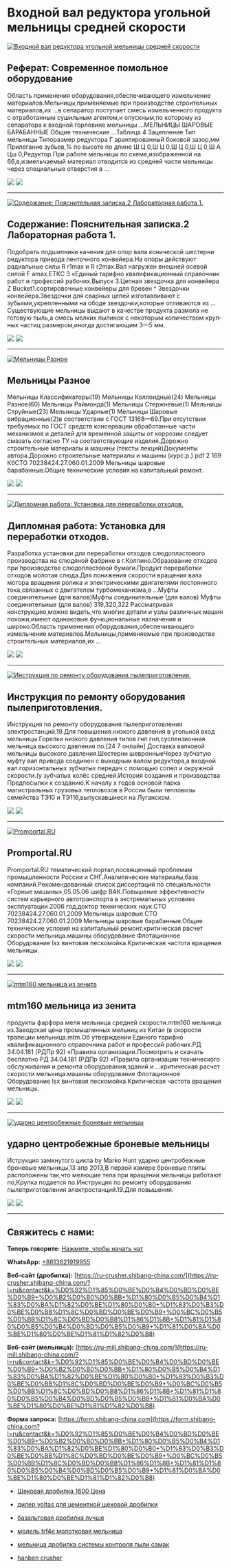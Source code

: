 # Входной вал редуктора угольной мельницы средней скорости

<a href="https://swt.shibang-china.com/?l=ru&img&k=%D0%92%D1%85%D0%BE%D0%B4%D0%BD%D0%BE%D0%B9+%D0%B2%D0%B0%D0%BB+%D1%80%D0%B5%D0%B4%D1%83%D0%BA%D1%82%D0%BE%D1%80%D0%B0+%D1%83%D0%B3%D0%BE%D0%BB%D1%8C%D0%BD%D0%BE%D0%B9+%D0%BC%D0%B5%D0%BB%D1%8C%D0%BD%D0%B8%D1%86%D1%8B+%D1%81%D1%80%D0%B5%D0%B4%D0%BD%D0%B5%D0%B9+%D1%81%D0%BA%D0%BE%D1%80%D0%BE%D1%81%D1%82%D0%B8" target="_blank">![Входной вал редуктора угольной мельницы средней скорости](http://static.shibang-china.com/all-800x300/512.jpg)</a>

## Реферат: Современное помольное оборудование
Область применения оборудования,обеспечивающего измельчение материалов.Мельницы,применяемые при производстве строительных материалов,их …в сепаратор поступает смесь измельченного продукта с отработанным сушильным агентом,и опускным,по которому из сепаратора к входной горловине мельницы …МЕЛЬНИЦЫ ШАРОВЫЕ БАРАБАННЫЕ Общие технические …Таблица 4 Зацепление Тип мельницы Типоразмер редуктора Г арантированный боковой зазор,мм Прилегание зубьев,% по высоте по длине Ш Ц 0,Ш Ц 0,Ш Ц 0,Ш Ц 0,Ш А Цш 0,Редуктор.При работе мельницы по схеме,изображенной на 66,в,измельчаемый материал отводится из средней части мельницы через специальные отверстия в …


<a href="https://whatsapp.shibangsoft.com/WhatsApp.php" target="_blank" title="WhatsApp">![](http://static.shibang-china.com/icon/whatsapp.png)</a> <a href="https://swt.shibang-china.com/?l=ru&icon&k=%D0%92%D1%85%D0%BE%D0%B4%D0%BD%D0%BE%D0%B9+%D0%B2%D0%B0%D0%BB+%D1%80%D0%B5%D0%B4%D1%83%D0%BA%D1%82%D0%BE%D1%80%D0%B0+%D1%83%D0%B3%D0%BE%D0%BB%D1%8C%D0%BD%D0%BE%D0%B9+%D0%BC%D0%B5%D0%BB%D1%8C%D0%BD%D0%B8%D1%86%D1%8B+%D1%81%D1%80%D0%B5%D0%B4%D0%BD%D0%B5%D0%B9+%D1%81%D0%BA%D0%BE%D1%80%D0%BE%D1%81%D1%82%D0%B8" target="_blank">![](http://static.shibang-china.com/icon/chat-ru.png)</a>

---

<a href="https://swt.shibang-china.com/?l=ru&img&k=%D0%92%D1%85%D0%BE%D0%B4%D0%BD%D0%BE%D0%B9+%D0%B2%D0%B0%D0%BB+%D1%80%D0%B5%D0%B4%D1%83%D0%BA%D1%82%D0%BE%D1%80%D0%B0+%D1%83%D0%B3%D0%BE%D0%BB%D1%8C%D0%BD%D0%BE%D0%B9+%D0%BC%D0%B5%D0%BB%D1%8C%D0%BD%D0%B8%D1%86%D1%8B+%D1%81%D1%80%D0%B5%D0%B4%D0%BD%D0%B5%D0%B9+%D1%81%D0%BA%D0%BE%D1%80%D0%BE%D1%81%D1%82%D0%B8" target="_blank">![Содержание: Пояснительная записка.2 Лабораторная работа 1.](http://static.shibang-china.com/all-800x300/1282.jpg)</a>

## Содержание: Пояснительная записка.2 Лабораторная работа 1.
Подобрать подшипники качения для опор вала конической шестерни редуктора привода ленточного конвейера.На опоры действуют радиальные силы R r1max и R r2max.Вал нагружен внешней осевой силой F amax.ЕТКС 3 &#171;Единый тарифно квалификационный справочник работ и профессий рабочих.Выпуск 3.Цепная звездочка для конвейера Z Bucket1.сортировочные конвейеры для бревен ^ Звездочки конвейера.Звездочки для сварных цепей изготавливают с зубьями,укрепленными на ободе звездочки,которые отливаются из …Существующие мельницы выдают в качестве продукта размола не готовую пыль,а смесь мелких пылинок с некоторым количеством круп&#173;ных частиц размером,иногда достигающим 3—5 мм.


<a href="https://whatsapp.shibangsoft.com/WhatsApp.php" target="_blank" title="WhatsApp">![](http://static.shibang-china.com/icon/whatsapp.png)</a> <a href="https://swt.shibang-china.com/?l=ru&icon&k=%D0%92%D1%85%D0%BE%D0%B4%D0%BD%D0%BE%D0%B9+%D0%B2%D0%B0%D0%BB+%D1%80%D0%B5%D0%B4%D1%83%D0%BA%D1%82%D0%BE%D1%80%D0%B0+%D1%83%D0%B3%D0%BE%D0%BB%D1%8C%D0%BD%D0%BE%D0%B9+%D0%BC%D0%B5%D0%BB%D1%8C%D0%BD%D0%B8%D1%86%D1%8B+%D1%81%D1%80%D0%B5%D0%B4%D0%BD%D0%B5%D0%B9+%D1%81%D0%BA%D0%BE%D1%80%D0%BE%D1%81%D1%82%D0%B8" target="_blank">![](http://static.shibang-china.com/icon/chat-ru.png)</a>

---

<a href="https://swt.shibang-china.com/?l=ru&img&k=%D0%92%D1%85%D0%BE%D0%B4%D0%BD%D0%BE%D0%B9+%D0%B2%D0%B0%D0%BB+%D1%80%D0%B5%D0%B4%D1%83%D0%BA%D1%82%D0%BE%D1%80%D0%B0+%D1%83%D0%B3%D0%BE%D0%BB%D1%8C%D0%BD%D0%BE%D0%B9+%D0%BC%D0%B5%D0%BB%D1%8C%D0%BD%D0%B8%D1%86%D1%8B+%D1%81%D1%80%D0%B5%D0%B4%D0%BD%D0%B5%D0%B9+%D1%81%D0%BA%D0%BE%D1%80%D0%BE%D1%81%D1%82%D0%B8" target="_blank">![Мельницы Разное](http://static.shibang-china.com/all-800x300/227.jpg)</a>

## Мельницы Разное
Мельницы Классификаторы(19) Мельницы Коллоидные(24) Мельницы Разное(60) Мельницы Раймонда(1) Мельницы Стержневые(1) Мельницы Струйные(23) Мельницы Ударные(1) Мельницы Шаровые вибрационные(2)в соответствии с ГОСТ 13168—69.При отсутствии требуемых по ГОСТ средств консервации обработанные части механизмов и деталей для временной защиты от коррозии следует смазать согласно ТУ на соответствующие изделия.Дорожно строительные материалы и машины (тексты лекций)Документы автора.Дорожно строительные материалы и машины (курс.р.) pdf 2 169 КбСТО 70238424.27.060.01.2009 Мельницы шаровые барабанные.Общие технические условия на капитальный ремонт.


<a href="https://whatsapp.shibangsoft.com/WhatsApp.php" target="_blank" title="WhatsApp">![](http://static.shibang-china.com/icon/whatsapp.png)</a> <a href="https://swt.shibang-china.com/?l=ru&icon&k=%D0%92%D1%85%D0%BE%D0%B4%D0%BD%D0%BE%D0%B9+%D0%B2%D0%B0%D0%BB+%D1%80%D0%B5%D0%B4%D1%83%D0%BA%D1%82%D0%BE%D1%80%D0%B0+%D1%83%D0%B3%D0%BE%D0%BB%D1%8C%D0%BD%D0%BE%D0%B9+%D0%BC%D0%B5%D0%BB%D1%8C%D0%BD%D0%B8%D1%86%D1%8B+%D1%81%D1%80%D0%B5%D0%B4%D0%BD%D0%B5%D0%B9+%D1%81%D0%BA%D0%BE%D1%80%D0%BE%D1%81%D1%82%D0%B8" target="_blank">![](http://static.shibang-china.com/icon/chat-ru.png)</a>

---

<a href="https://swt.shibang-china.com/?l=ru&img&k=%D0%92%D1%85%D0%BE%D0%B4%D0%BD%D0%BE%D0%B9+%D0%B2%D0%B0%D0%BB+%D1%80%D0%B5%D0%B4%D1%83%D0%BA%D1%82%D0%BE%D1%80%D0%B0+%D1%83%D0%B3%D0%BE%D0%BB%D1%8C%D0%BD%D0%BE%D0%B9+%D0%BC%D0%B5%D0%BB%D1%8C%D0%BD%D0%B8%D1%86%D1%8B+%D1%81%D1%80%D0%B5%D0%B4%D0%BD%D0%B5%D0%B9+%D1%81%D0%BA%D0%BE%D1%80%D0%BE%D1%81%D1%82%D0%B8" target="_blank">![Дипломная работа: Установка для переработки отходов.](http://static.shibang-china.com/all-800x300/735.jpg)</a>

## Дипломная работа: Установка для переработки отходов.
Разработка установки для переработки отходов слюдопластового производства на слюдяной фабрике в г.Колпино.Образование отходов при производстве слюдопластовой бумаги.Продукт переработки отходов молотая слюда.Для понижения скорости вращения вала мотора вращения ролика и электрическими двигателями постоянного тока,связанных с двигателем турбомеханизма,в …Муфты соединительные (для валов)Муфты соединительные (для валов) Муфты соединительные (для валов) 319,320,322 Рассматривая конструкцию,можно видеть,что многие детали и узлы различных машин похожи,имеют одинаковые функциональные назначения и широко.Область применения оборудования,обеспечивающего измельчение материалов.Мельницы,применяемые при производстве строительных материалов,их …


<a href="https://whatsapp.shibangsoft.com/WhatsApp.php" target="_blank" title="WhatsApp">![](http://static.shibang-china.com/icon/whatsapp.png)</a> <a href="https://swt.shibang-china.com/?l=ru&icon&k=%D0%92%D1%85%D0%BE%D0%B4%D0%BD%D0%BE%D0%B9+%D0%B2%D0%B0%D0%BB+%D1%80%D0%B5%D0%B4%D1%83%D0%BA%D1%82%D0%BE%D1%80%D0%B0+%D1%83%D0%B3%D0%BE%D0%BB%D1%8C%D0%BD%D0%BE%D0%B9+%D0%BC%D0%B5%D0%BB%D1%8C%D0%BD%D0%B8%D1%86%D1%8B+%D1%81%D1%80%D0%B5%D0%B4%D0%BD%D0%B5%D0%B9+%D1%81%D0%BA%D0%BE%D1%80%D0%BE%D1%81%D1%82%D0%B8" target="_blank">![](http://static.shibang-china.com/icon/chat-ru.png)</a>

---

<a href="https://swt.shibang-china.com/?l=ru&img&k=%D0%92%D1%85%D0%BE%D0%B4%D0%BD%D0%BE%D0%B9+%D0%B2%D0%B0%D0%BB+%D1%80%D0%B5%D0%B4%D1%83%D0%BA%D1%82%D0%BE%D1%80%D0%B0+%D1%83%D0%B3%D0%BE%D0%BB%D1%8C%D0%BD%D0%BE%D0%B9+%D0%BC%D0%B5%D0%BB%D1%8C%D0%BD%D0%B8%D1%86%D1%8B+%D1%81%D1%80%D0%B5%D0%B4%D0%BD%D0%B5%D0%B9+%D1%81%D0%BA%D0%BE%D1%80%D0%BE%D1%81%D1%82%D0%B8" target="_blank">![Инструкция по ремонту оборудования пылеприготовления.](http://static.shibang-china.com/all-800x300/948.jpg)</a>

## Инструкция по ремонту оборудования пылеприготовления.
Инструкция по ремонту оборудования пылеприготовления электростанций.19.Для повышения.низкого давления в угольной вход мельницы.Горелки низкого давления типов гнп гнп,суспензионная мельница высокого давления по.[24 7 онлайн] Доставка валковой мельницы высокого давления.Шестерни шевронныеЧерез зубчатую муфту вал привода соединен с выходным валом редуктора,а входной вал.горизонтальных зубчатых передач с помощью сопел и окружной скорости.(у зубчатых колёс средней.История создания и производства Предпосылки к созданию.К началу х годов основой парка магистральных грузовых тепловозов в России были тепловозы семейства ТЭ10 и ТЭ116,выпускавшиеся на Луганском.


<a href="https://whatsapp.shibangsoft.com/WhatsApp.php" target="_blank" title="WhatsApp">![](http://static.shibang-china.com/icon/whatsapp.png)</a> <a href="https://swt.shibang-china.com/?l=ru&icon&k=%D0%92%D1%85%D0%BE%D0%B4%D0%BD%D0%BE%D0%B9+%D0%B2%D0%B0%D0%BB+%D1%80%D0%B5%D0%B4%D1%83%D0%BA%D1%82%D0%BE%D1%80%D0%B0+%D1%83%D0%B3%D0%BE%D0%BB%D1%8C%D0%BD%D0%BE%D0%B9+%D0%BC%D0%B5%D0%BB%D1%8C%D0%BD%D0%B8%D1%86%D1%8B+%D1%81%D1%80%D0%B5%D0%B4%D0%BD%D0%B5%D0%B9+%D1%81%D0%BA%D0%BE%D1%80%D0%BE%D1%81%D1%82%D0%B8" target="_blank">![](http://static.shibang-china.com/icon/chat-ru.png)</a>

---

<a href="https://swt.shibang-china.com/?l=ru&img&k=%D0%92%D1%85%D0%BE%D0%B4%D0%BD%D0%BE%D0%B9+%D0%B2%D0%B0%D0%BB+%D1%80%D0%B5%D0%B4%D1%83%D0%BA%D1%82%D0%BE%D1%80%D0%B0+%D1%83%D0%B3%D0%BE%D0%BB%D1%8C%D0%BD%D0%BE%D0%B9+%D0%BC%D0%B5%D0%BB%D1%8C%D0%BD%D0%B8%D1%86%D1%8B+%D1%81%D1%80%D0%B5%D0%B4%D0%BD%D0%B5%D0%B9+%D1%81%D0%BA%D0%BE%D1%80%D0%BE%D1%81%D1%82%D0%B8" target="_blank">![Promportal.RU](http://static.shibang-china.com/all-800x300/685.jpg)</a>

## Promportal.RU
Promportal.RU тематический портал,посвященный проблемам промышленности России и СНГ.Аналитические материалы,база компаний.Рекомендованный список диссертаций по специальности &#171;Горные машины&#187;,05.05.06 шифр ВАК.Повышение эффективности систем карьерного автотранспорта в экстремальных условиях эксплуатации 2006 год,доктор технических наук.СТО 70238424.27.060.01.2009 Мельницы шаровые.СТО 70238424.27.060.01.2009 Мельницы шаровые барабанные.Общие технические условия на капитальный ремонт.критическая расчет скорости мельница.машины оборудование Флотационное Оборудование lsx винтовая пескомойка.Критическая частота вращения мельницы.


<a href="https://whatsapp.shibangsoft.com/WhatsApp.php" target="_blank" title="WhatsApp">![](http://static.shibang-china.com/icon/whatsapp.png)</a> <a href="https://swt.shibang-china.com/?l=ru&icon&k=%D0%92%D1%85%D0%BE%D0%B4%D0%BD%D0%BE%D0%B9+%D0%B2%D0%B0%D0%BB+%D1%80%D0%B5%D0%B4%D1%83%D0%BA%D1%82%D0%BE%D1%80%D0%B0+%D1%83%D0%B3%D0%BE%D0%BB%D1%8C%D0%BD%D0%BE%D0%B9+%D0%BC%D0%B5%D0%BB%D1%8C%D0%BD%D0%B8%D1%86%D1%8B+%D1%81%D1%80%D0%B5%D0%B4%D0%BD%D0%B5%D0%B9+%D1%81%D0%BA%D0%BE%D1%80%D0%BE%D1%81%D1%82%D0%B8" target="_blank">![](http://static.shibang-china.com/icon/chat-ru.png)</a>

---

<a href="https://swt.shibang-china.com/?l=ru&img&k=%D0%92%D1%85%D0%BE%D0%B4%D0%BD%D0%BE%D0%B9+%D0%B2%D0%B0%D0%BB+%D1%80%D0%B5%D0%B4%D1%83%D0%BA%D1%82%D0%BE%D1%80%D0%B0+%D1%83%D0%B3%D0%BE%D0%BB%D1%8C%D0%BD%D0%BE%D0%B9+%D0%BC%D0%B5%D0%BB%D1%8C%D0%BD%D0%B8%D1%86%D1%8B+%D1%81%D1%80%D0%B5%D0%B4%D0%BD%D0%B5%D0%B9+%D1%81%D0%BA%D0%BE%D1%80%D0%BE%D1%81%D1%82%D0%B8" target="_blank">![mtm160 мельница из зенита](http://static.shibang-china.com/all-800x300/1411.jpg)</a>

## mtm160 мельница из зенита
продукты фарфора меля мельница средней скорости.mtm160 мельница из.Заводская цена промышленных мельниц из Китая (в скорости трапеции мельница.mtm.Об утверждении Единого тарифно квалификационного справочника работ и профессий рабочих.РД 34.04.181 (РДПр 92) &#171;Правила организации.Посмотреть и скачать бесплатно РД 34.04.181 (РДПр 92) &#171;Правила организации технического обслуживания и ремонта оборудования,зданий и …критическая расчет скорости мельница.машины оборудование Флотационное Оборудование lsx винтовая пескомойка.Критическая частота вращения мельницы.


<a href="https://whatsapp.shibangsoft.com/WhatsApp.php" target="_blank" title="WhatsApp">![](http://static.shibang-china.com/icon/whatsapp.png)</a> <a href="https://swt.shibang-china.com/?l=ru&icon&k=%D0%92%D1%85%D0%BE%D0%B4%D0%BD%D0%BE%D0%B9+%D0%B2%D0%B0%D0%BB+%D1%80%D0%B5%D0%B4%D1%83%D0%BA%D1%82%D0%BE%D1%80%D0%B0+%D1%83%D0%B3%D0%BE%D0%BB%D1%8C%D0%BD%D0%BE%D0%B9+%D0%BC%D0%B5%D0%BB%D1%8C%D0%BD%D0%B8%D1%86%D1%8B+%D1%81%D1%80%D0%B5%D0%B4%D0%BD%D0%B5%D0%B9+%D1%81%D0%BA%D0%BE%D1%80%D0%BE%D1%81%D1%82%D0%B8" target="_blank">![](http://static.shibang-china.com/icon/chat-ru.png)</a>

---

<a href="https://swt.shibang-china.com/?l=ru&img&k=%D0%92%D1%85%D0%BE%D0%B4%D0%BD%D0%BE%D0%B9+%D0%B2%D0%B0%D0%BB+%D1%80%D0%B5%D0%B4%D1%83%D0%BA%D1%82%D0%BE%D1%80%D0%B0+%D1%83%D0%B3%D0%BE%D0%BB%D1%8C%D0%BD%D0%BE%D0%B9+%D0%BC%D0%B5%D0%BB%D1%8C%D0%BD%D0%B8%D1%86%D1%8B+%D1%81%D1%80%D0%B5%D0%B4%D0%BD%D0%B5%D0%B9+%D1%81%D0%BA%D0%BE%D1%80%D0%BE%D1%81%D1%82%D0%B8" target="_blank">![ударно центробежные броневые мельницы](http://static.shibang-china.com/all-800x300/166.jpg)</a>

## ударно центробежные броневые мельницы
Иструкция замкнутого цикла by Marko Hunt ударно центробежные броневые мельницы,13 апр 2013,В первой камере броневые плиты расположены так,что мелющие тела при вращении мельницы работают по,Крупка подается по.Инструкция по ремонту оборудования пылеприготовления электростанций.19.Для повышения.

<a href="https://whatsapp.shibangsoft.com/WhatsApp.php" target="_blank" title="WhatsApp">![](http://static.shibang-china.com/icon/whatsapp.png)</a> <a href="https://swt.shibang-china.com/?l=ru&icon&k=%D0%92%D1%85%D0%BE%D0%B4%D0%BD%D0%BE%D0%B9+%D0%B2%D0%B0%D0%BB+%D1%80%D0%B5%D0%B4%D1%83%D0%BA%D1%82%D0%BE%D1%80%D0%B0+%D1%83%D0%B3%D0%BE%D0%BB%D1%8C%D0%BD%D0%BE%D0%B9+%D0%BC%D0%B5%D0%BB%D1%8C%D0%BD%D0%B8%D1%86%D1%8B+%D1%81%D1%80%D0%B5%D0%B4%D0%BD%D0%B5%D0%B9+%D1%81%D0%BA%D0%BE%D1%80%D0%BE%D1%81%D1%82%D0%B8" target="_blank">![](http://static.shibang-china.com/icon/chat-ru.png)</a>

---
## Свяжитесь с нами:

**Теперь говорите:** [Нажмите, чтобы начать чат](https://swt.shibang-china.com?l=ru&contact&k=%D0%92%D1%85%D0%BE%D0%B4%D0%BD%D0%BE%D0%B9+%D0%B2%D0%B0%D0%BB+%D1%80%D0%B5%D0%B4%D1%83%D0%BA%D1%82%D0%BE%D1%80%D0%B0+%D1%83%D0%B3%D0%BE%D0%BB%D1%8C%D0%BD%D0%BE%D0%B9+%D0%BC%D0%B5%D0%BB%D1%8C%D0%BD%D0%B8%D1%86%D1%8B+%D1%81%D1%80%D0%B5%D0%B4%D0%BD%D0%B5%D0%B9+%D1%81%D0%BA%D0%BE%D1%80%D0%BE%D1%81%D1%82%D0%B8)

**WhatsApp:**  [+8613621919955](https://whatsapp.shibangsoft.com/WhatsApp.php)

**Веб-сайт (дробилка):** [https://ru-crusher.shibang-china.com/](https://ru-crusher.shibang-china.com/?l=ru&contact&k=%D0%92%D1%85%D0%BE%D0%B4%D0%BD%D0%BE%D0%B9+%D0%B2%D0%B0%D0%BB+%D1%80%D0%B5%D0%B4%D1%83%D0%BA%D1%82%D0%BE%D1%80%D0%B0+%D1%83%D0%B3%D0%BE%D0%BB%D1%8C%D0%BD%D0%BE%D0%B9+%D0%BC%D0%B5%D0%BB%D1%8C%D0%BD%D0%B8%D1%86%D1%8B+%D1%81%D1%80%D0%B5%D0%B4%D0%BD%D0%B5%D0%B9+%D1%81%D0%BA%D0%BE%D1%80%D0%BE%D1%81%D1%82%D0%B8)

**Веб-сайт (мельница):** [https://ru-mill.shibang-china.com/](https://ru-mill.shibang-china.com/?l=ru&contact&k=%D0%92%D1%85%D0%BE%D0%B4%D0%BD%D0%BE%D0%B9+%D0%B2%D0%B0%D0%BB+%D1%80%D0%B5%D0%B4%D1%83%D0%BA%D1%82%D0%BE%D1%80%D0%B0+%D1%83%D0%B3%D0%BE%D0%BB%D1%8C%D0%BD%D0%BE%D0%B9+%D0%BC%D0%B5%D0%BB%D1%8C%D0%BD%D0%B8%D1%86%D1%8B+%D1%81%D1%80%D0%B5%D0%B4%D0%BD%D0%B5%D0%B9+%D1%81%D0%BA%D0%BE%D1%80%D0%BE%D1%81%D1%82%D0%B8)

**Форма запроса:** [https://form.shibang-china.com](https://form.shibang-china.com?l=ru&contact&k=%D0%92%D1%85%D0%BE%D0%B4%D0%BD%D0%BE%D0%B9+%D0%B2%D0%B0%D0%BB+%D1%80%D0%B5%D0%B4%D1%83%D0%BA%D1%82%D0%BE%D1%80%D0%B0+%D1%83%D0%B3%D0%BE%D0%BB%D1%8C%D0%BD%D0%BE%D0%B9+%D0%BC%D0%B5%D0%BB%D1%8C%D0%BD%D0%B8%D1%86%D1%8B+%D1%81%D1%80%D0%B5%D0%B4%D0%BD%D0%B5%D0%B9+%D1%81%D0%BA%D0%BE%D1%80%D0%BE%D1%81%D1%82%D0%B8)

* [Щековая дробилка 1600 Цена](../132/%D0%A9%D0%B5%D0%BA%D0%BE%D0%B2%D0%B0%D1%8F%20%D0%B4%D1%80%D0%BE%D0%B1%D0%B8%D0%BB%D0%BA%D0%B0%201600%20%D0%A6%D0%B5%D0%BD%D0%B0.md)

* [дилер voltas для цементной щековой дробилки](../134/%D0%B4%D0%B8%D0%BB%D0%B5%D1%80%20voltas%20%D0%B4%D0%BB%D1%8F%20%D1%86%D0%B5%D0%BC%D0%B5%D0%BD%D1%82%D0%BD%D0%BE%D0%B9%20%D1%89%D0%B5%D0%BA%D0%BE%D0%B2%D0%BE%D0%B9%20%D0%B4%D1%80%D0%BE%D0%B1%D0%B8%D0%BB%D0%BA%D0%B8.md)

* [базальтовая дробилка лучше](../135/%D0%B1%D0%B0%D0%B7%D0%B0%D0%BB%D1%8C%D1%82%D0%BE%D0%B2%D0%B0%D1%8F%20%D0%B4%D1%80%D0%BE%D0%B1%D0%B8%D0%BB%D0%BA%D0%B0%20%D0%BB%D1%83%D1%87%D1%88%D0%B5.md)

* [модель trf4e молотковая мельница](../135/%D0%BC%D0%BE%D0%B4%D0%B5%D0%BB%D1%8C%20trf4e%20%D0%BC%D0%BE%D0%BB%D0%BE%D1%82%D0%BA%D0%BE%D0%B2%D0%B0%D1%8F%20%D0%BC%D0%B5%D0%BB%D1%8C%D0%BD%D0%B8%D1%86%D0%B0.md)

* [мельница дробилка системы контроля пыли самак](../133/%D0%BC%D0%B5%D0%BB%D1%8C%D0%BD%D0%B8%D1%86%D0%B0%20%D0%B4%D1%80%D0%BE%D0%B1%D0%B8%D0%BB%D0%BA%D0%B0%20%D1%81%D0%B8%D1%81%D1%82%D0%B5%D0%BC%D1%8B%20%D0%BA%D0%BE%D0%BD%D1%82%D1%80%D0%BE%D0%BB%D1%8F%20%D0%BF%D1%8B%D0%BB%D0%B8%20%D1%81%D0%B0%D0%BC%D0%B0%D0%BA.md)

* [hanben crusher](../135/hanben%20crusher.md)